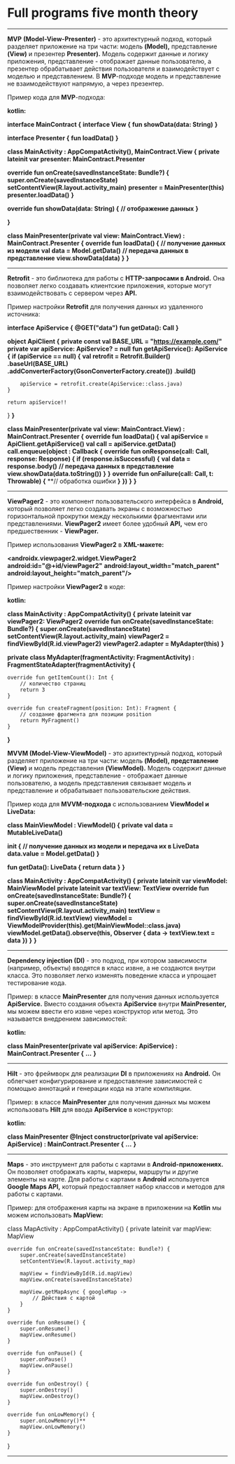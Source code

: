 # Full programs five month theory

---

**MVP** **(Model-View-Presenter)** - это архитектурный подход, который разделяет приложение на три части: модель **(Model),** представление **(View)** и презентер **Presenter).** Модель содержит данные и логику приложения, представление - отображает данные пользователю, а презентер обрабатывает действия пользователя и взаимодействует с моделью и представлением. В **MVP**-подходе модель и представление не взаимодействуют напрямую, а через презентер.

Пример кода для **MVP**-подхода:

**kotlin:**

**interface MainContract {**
**interface View {**
**fun showData(data: String)**
**}**

**interface Presenter {**
**fun loadData()**
**}**

**class MainActivity : AppCompatActivity(), MainContract.View {**
**private lateinit var presenter: MainContract.Presenter**

**override fun onCreate(savedInstanceState: Bundle?) {**
**super.onCreate(savedInstanceState)**
**setContentView(R.layout.activity_main)**
**presenter = MainPresenter(this)**
**presenter.loadData()**
**}**

**override fun showData(data: String) {**
**// отображение данных**
**}**

**}**

**class MainPresenter(private val view: MainContract.View) : MainContract.Presenter {**
**override fun loadData() {**
**// получение данных из модели**
**val data = Model.getData()**
**// передача данных в представление**
**view.showData(data)**
**}**
**}**

---

**Retrofit** - это библиотека для работы с **HTTP-запросами в Android.** Она позволяет легко создавать клиентские приложения, которые могут взаимодействовать с сервером через **API.**

Пример настройки **Retrofit** для получения данных из удаленного источника:

**interface ApiService {**
**@GET("data")**
**fun getData(): Call<Data>**
**}**

**object ApiClient {**
**private const val BASE_URL = "https://example.com/"**
**private var apiService: ApiService? = null**
**fun getApiService(): ApiService {**
**if (apiService == null) {**
**val retrofit = Retrofit.Builder()**
**.baseUrl(BASE_URL)**
**.addConverterFactory(GsonConverterFactory.create())**
**.build()**

        apiService = retrofit.create(ApiService::class.java)
    }

    return apiService!!
}
**}**

**class MainPresenter(private val view: MainContract.View) : MainContract.Presenter {**
**override fun loadData() {**
**val apiService = ApiClient.getApiService()**
**val call = apiService.getData()**
**call.enqueue(object : Callback<Data> {**
**override fun onResponse(call: Call<Data>, response: Response<Data>) {**
**if (response.isSuccessful) {**
**val data = response.body()**
**// передача данных в представление**
**view.showData(data.toString())**
**}**
**}**
**override fun onFailure(call: Call<Data>, t: Throwable) {**
**// обработка ошибки
**}**
**})**
**}**
**}**

---

**ViewPager2** - это компонент пользовательского интерфейса в **Android,** который позволяет легко создавать экраны с возможностью горизонтальной прокрутки между несколькими фрагментами или представлениями. **ViewPager2** имеет более удобный **API,** чем его предшественник - **ViewPager.**

Пример использования **ViewPager2** в **XML-макете:**

**<androidx.viewpager2.widget.ViewPager2**
**android:id="@+id/viewPager2"**
**android:layout_width="match_parent"**
**android:layout_height="match_parent"/>**

Пример настройки **ViewPager2** в коде:

**kotlin:**

**class MainActivity : AppCompatActivity() {**
**private lateinit var viewPager2: ViewPager2**
**override fun onCreate(savedInstanceState: Bundle?) {**
**super.onCreate(savedInstanceState)**
**setContentView(R.layout.activity_main)**
**viewPager2 = findViewById(R.id.viewPager2)**
**viewPager2.adapter = MyAdapter(this)**
**}**

**private class MyAdapter(fragmentActivity: FragmentActivity) :**
**FragmentStateAdapter(fragmentActivity) {**

    override fun getItemCount(): Int {
        // количество страниц
        return 3
    }

    override fun createFragment(position: Int): Fragment {
        // создание фрагмента для позиции position
        return MyFragment()
    }
**}**

**MVVM (Model-View-ViewModel)** - это архитектурный подход, который разделяет приложение на три части: модель **(Model), представление (View)** и модель представления **(ViewModel).** Модель содержит данные и логику приложения, представление - отображает данные пользователю, а модель представления связывает модель и представление и обрабатывает пользовательские действия.

Пример кода для **MVVM-подхода** с использованием **ViewModel и LiveData:**

**class MainViewModel : ViewModel() {**
**private val data = MutableLiveData<String>()**

**init {**
**// получение данных из модели и передача их в LiveData**
**data.value = Model.getData()**
**}**

**fun getData(): LiveData<String> {**
**return data**
**}**
**}**

**class MainActivity : AppCompatActivity() {**
**private lateinit var viewModel: MainViewModel**
**private lateinit var textView: TextView**
**override fun onCreate(savedInstanceState: Bundle?) {**
**super.onCreate(savedInstanceState)**
**setContentView(R.layout.activity_main)**
**textView = findViewById(R.id.textView)**
**viewModel = ViewModelProvider(this).get(MainViewModel::class.java)**
**viewModel.getData().observe(this, Observer<String> { data ->**
**textView.text = data**
**})**
**}**
**}**

---

**Dependency injection (DI)** - это подход, при котором зависимости (например, объекты) вводятся в класс извне, а не создаются внутри класса. Это позволяет легко изменять поведение класса и упрощает тестирование кода.

Пример: в классе **MainPresenter** для получения данных используется **ApiService.** Вместо создания объекта **ApiService** внутри **MainPresenter,** мы можем ввести его извне через конструктор или метод. Это называется внедрением зависимостей:

**kotlin:**

**class MainPresenter(private val apiService: ApiService) : MainContract.Presenter {**
**...**
**}**
   
---

**Hilt** - это фреймворк для реализации **DI** в приложениях на **Android.** Он облегчает конфигурирование и предоставление зависимостей с помощью аннотаций и генерации кода на этапе компиляции.

Пример: в классе **MainPresenter** для получения данных мы можем использовать **Hilt** для ввода **ApiService** в конструктор:

**kotlin:**

**class MainPresenter @Inject constructor(private val apiService: ApiService) : MainContract.Presenter {**
**...**
**}**
   
---

**Maps** - это инструмент для работы с картами в **Android-приложениях.** Он позволяет отображать карты, маркеры, маршруты и другие элементы на карте. Для работы с картами в **Android** используется **Google Maps API,** который предоставляет набор классов и методов для работы с картами.

Пример: для отображения карты на экране в приложении на **Kotlin** мы можем использовать **MapView:**

class MapActivity : AppCompatActivity() {
private lateinit var mapView: MapView

    override fun onCreate(savedInstanceState: Bundle?) {
        super.onCreate(savedInstanceState)
        setContentView(R.layout.activity_map)

        mapView = findViewById(R.id.mapView)
        mapView.onCreate(savedInstanceState)

        mapView.getMapAsync { googleMap ->
            // Действия с картой
        }
    }

    override fun onResume() {
        super.onResume()
        mapView.onResume()
    }

    override fun onPause() {
        super.onPause()
        mapView.onPause()
    }

    override fun onDestroy() {
        super.onDestroy()
        mapView.onDestroy()
    }

    override fun onLowMemory() {
        super.onLowMemory()**
        mapView.onLowMemory()
    }
}

---
